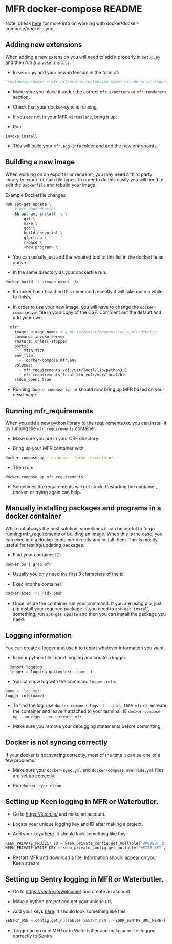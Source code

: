 # MFR docker-compose README
Note: check [here](https://github.com/CenterForOpenScience/osf.io/blob/develop/README-docker-compose.md) for more info on working with docker/docker-compose/docker-sync. 

## Adding new extensions
When adding a new extension you will need to add it properly in `setup.py` and then run a `invoke install`.

* In `setup.py` add your new extension in the form of:
```python
'<extension-name> = mfr.extensions.<extension-name>:<renderer-or-exporter-name>',
```

* Make sure you place it under the correct `mfr.exporters` or `mfr.renderers` section.

* Check that your docker-sync is running.

* If you are not in your MFR `virtualenv`, bring it up.

* Run:

```bash
invoke install
```

* This will build your `mfr.egg-info` folder and add the new entrypoints.

## Building a new image
When working on an exporter or renderer, you may need a third party library to export certain file types. In order to do this easily you will need to edit the `Dockerfile` and rebuild your image.

Example Dockerfile changes
```bash
RUN apt-get update \
    # mfr dependencies
    && apt-get install -y \
        git \
        make \
        gcc \
        build-essential \
        gfortran \
        r-base \
        <new program> \
```

* You can usually just add the required tool to this list in the dockerfile as above.

* In the same directory as your dockerfile run:

``` bash
docker build -t <image-name> ./>
```
* If docker hasn't cached this command recently it will take quite a while to finish.

* In order to use your new image, you will have to change the `docker-compose.yml` file in your copy of the OSF. Comment out the default and add your own.

```bash
  mfr:
    image: <image-name> # quay.io/centerforopenscience/mfr:develop
    command: invoke server
    restart: unless-stopped
    ports:
      - 7778:7778
    env_file:
      - .docker-compose.mfr.env
    volumes:
      - mfr_requirements_vol:/usr/local/lib/python3.5
      - mfr_requirements_local_bin_vol:/usr/local/bin
    stdin_open: true
```

* Running `docker-compose up -d` should now bring up MFR based on your new image.


## Running mfr_requirements
When you add a new python library to the requirements.txt, you can install it by running the `mfr_requirements` container.

* Make sure you are in your OSF directory.

* Bring up your MFR container with:

```bash
docker-compose up --no-deps --force-recreate mfr
```

* Then run:

```bash
docker-compose up mfr_requirements
```

* Sometimes the requirements will get stuck. Restarting the container, docker, or trying again can help.


## Manually installing packages and programs in a docker container
While not always the best solution, sometimes it can be useful to forgo running mfr_requirements or building an image. When this is the case, you can exec into a docker container directly and install them. This is mostly useful for testing/updating packages.

* Find your container ID:

```bash
docker ps | grep mfr
```
* Usually you only need the first 3 characters of the id.

* Exec into the container:

```bash
docker-exec -ti <id> bash
```

* Once inside the container run your command. If you are using pip, just pip install your required package. If you need to `apt-get install` something, run `apt-get update` and then you can install the package you need.

## Logging information
You can create a logger and use it to report whatever information you want.

* In your python file import logging and create a logger.

```python
  import logging
  logger = logging.getLogger(__name__)
```

* You can now log with the command `logger.info`.

```python
name = 'log me!'
logger.info(name)
```

* To find the log, use `docker-compose logs -f --tail 1000 mfr` or recreate the container and leave it attached to your terminal. IE `docker-compose up --no-deps --no-recreate mfr`.

* Make sure you remove your debugging statements before committing.

## Docker is not syncing correctly
If your docker is not syncing correctly, most of the time it can be one of a few problems.

* Make sure your `docker-sync.yml` and `docker-compose.override.yml` files are set up correctly.

* Run `docker-sync clean`

## Setting up Keen logging in MFR or Waterbutler.

* Go to https://keen.io/ and make an account.

* Locate your unique logging key and ID after making a project.

* Add your keys [here](https://github.com/CenterForOpenScience/waterbutler/blob/develop/waterbutler/settings.py). It should look something like this:

```python
KEEN_PRIVATE_PROJECT_ID = keen_private_config.get_nullable('PROJECT_ID', <YOUR_ID_HERE>)
KEEN_PRIVATE_WRITE_KEY = keen_private_config.get_nullable('WRITE_KEY', <YOUR_KEY_HERE>)
```

* Restart MFR and download a file. Information should appear on your Keen stream.

## Setting up Sentry logging in MFR or Waterbutler.

* Go to https://sentry.io/welcome/ and create an account.

* Make a python project and get your unique url.

* Add your keys [here](https://github.com/CenterForOpenScience/waterbutler/blob/develop/waterbutler/settings.py).
It should look something like this:

```python
SENTRY_DSN = config.get_nullable('SENTRY_DSN', <YOUR_SENTRY_URL_HERE>)
```

* Trigger an error in MFR or in Waterbutler and make sure it is logged correctly to Sentry. 

